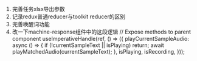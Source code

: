 
1. 完善任务xlsx导出参数
2. 记录redux普通reducer与toolkit reducer的区别
3. 完善唤醒词功能
4. 改一下machine-response组件中的这段逻辑
  // Expose methods to parent component
  useImperativeHandle(ref, () => ({
    playCurrentSampleAudio: async () => {
      if (!currentSampleText || isPlaying) return;
      await playMatchedAudio(currentSampleText);
    },
    isPlaying,
    isRecording,
  }));